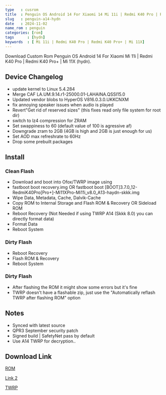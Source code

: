 ```yaml
---
type   : cusrom
title  : Penguin OS Android 14 For Xiaomi 14 Mi 11i | Redmi K40 Pro | Redmi K40 Pro+ | Mi 11X
slug   : penguin-a14-hydn
date   : 2024-11-02
name_rom : penguin
categories: [rom]
tags      : [hydn]
keywords  : [ Mi 11i | Redmi K40 Pro | Redmi K40 Pro+ | Mi 11X]
---
```


Download Custom Rom Penguin OS Android 14 For Xiaomi  Mi 11i | Redmi K40 Pro | Redmi K40 Pro+ | Mi 11X (hydn).

## Device Changelog
* update kernel to Linux 5.4.284
* Merge CAF LA.UM.9.14.r1-25000.01-LAHAINA.QSSI15.0
* Updated vendor blobs to HyperOS V816.0.3.0.UKKCNXM
* fix annoying speaker issues when audio is played
* Revert"Get rid of reserved sizes" (this fixes read only file system for root dir)
* switch to lz4 compression for ZRAM
* Set swappiness to 60 (default value of 100 is agressive af)
* Downgrade zram to 2GB (4GB is high and 2GB is just enough for us)
* Set AOD max refreshrate to 60Hz
* Drop some prebuilt packages


## Install
### Clean Flash
- Download and boot into Ofox/TWRP image using
- fastboot boot recovery.img OR fastboot boot [BOOT]3.7.0_12-RedmiK40Pro[Pro+]-Mi11XPro-Mi11i_v8.0_A13-haydn-skkk.img
- Wipe Data, Metadata, Cache, Dalvik-Cache
- Copy ROM to Internal Storage and Flash ROM & Recovery OR Sideload ROM
- Reboot Recovery (Not Needed if using TWRP A14 (Skkk 8.0) you can directly format data)
- Format Data
- Reboot System
### Dirty Flash
- Reboot Recovery
- Flash ROM & Recovery
- Reboot System

### Dirty Flash
- After flashing the ROM it might show some errors but it's fine
- TWRP doesn't have a flashable zip, just use the "Automatically reflash TWRP after flashing ROM" option

## Notes
- Synced with latest source
- QPR3 September security patch
- Signed build | SafetyNet pass by default 
- Use A14 TWRP for decryption..

## Download Link
[ROM](https://sourceforge.net/projects/the-haydn-project/files/PenguinOS/)

[Link 2](https://buzzheavier.com/f/GXj-bQXf0AA)


[TWRP](https://t.me/Mi11XProOfficial/336929)
